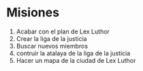 # Misiones

1. Acabar con el plan de Lex Luthor
2. Crear la liga de la justicia
3. Buscar nuevos miembros
4. contruir la atalaya de la liga de la justicia
5. Hacer un mapa de la ciudad de Lex Luthor
